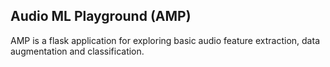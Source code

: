 ## Audio ML Playground (AMP)

AMP is a flask application for exploring basic audio feature extraction, data augmentation and classification.
